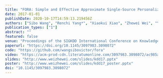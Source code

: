 ```yaml
---
title: "FORA: Simple and Effective Approximate Single-Source Personalized PageRank"
date: 2017-01-01
publishDate: 2020-10-17T14:59:13.219456Z
authors: ["Sibo Wang", "Renchi Yang*", "Xiaokui Xiao", "Zhewei Wei", "Yin Yang"]
publication_types: ["1"]
abstract: ""
featured: false
venue: "Proceedings of the SIGKDD International Conference on Knowledge Discovery and Data Mining (KDD)"
paperurl: "https://doi.org/10.1145/3097983.3098072"
code: "https://github.com/wangsibovictor/fora"
video: "https://acm-prod-cdn.literatumonline.com/3097983.3098072/ac985ab1-0756-484c-bfd4-fc981846eadf/wang_personalized_pagerank.mp4?b92b4ad1b4f274c70877518315abb28be831d54738a81f1de54388f7ee07eee4d7a75b05c85218b49be764da38239ba533e39f55a789be843164d0828b4a945c27149b947977f10b437d09d1b49ccded6f0e0422ede733231d3e05e04732d3cd5e9ac14f78"
slides: "http://www.weizhewei.com/slides/kdd17.pptx"
poster: "http://www.weizhewei.com/slides/kdd17_poster.pptx"
doi: "10.1145/3097983.3098072"
---
```

